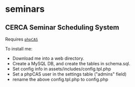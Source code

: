 seminars
========

CERCA Seminar Scheduling System
--------

Requires [`phpCAS`](https://wiki.jasig.org/display/casc/phpcas)

To install me:
 - Download me into a web directory.
 - Create a MySQL DB, and create the tables in schema.sql.
 - Set config info in assets/includes/config.tpl.php
 - Set a phpCAS user in the settings table ("admins" field)
 - rename the above config.tpl.php to config.php

